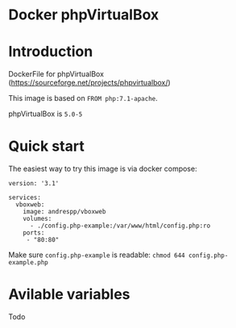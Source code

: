 Docker phpVirtualBox
====================

# Introduction

DockerFile for phpVirtualBox (https://sourceforge.net/projects/phpvirtualbox/)

This image is based on `FROM php:7.1-apache`.

phpVirtualBox is `5.0-5`

# Quick start

The easiest way to try this image is via docker compose:

```
version: '3.1'

services:
  vboxweb:
    image: andrespp/vboxweb
    volumes:
      - ./config.php-example:/var/www/html/config.php:ro
    ports:
     - "80:80"
```

Make sure `config.php-example` is readable: `chmod 644 config.php-example.php`

# Avilable variables

Todo 
